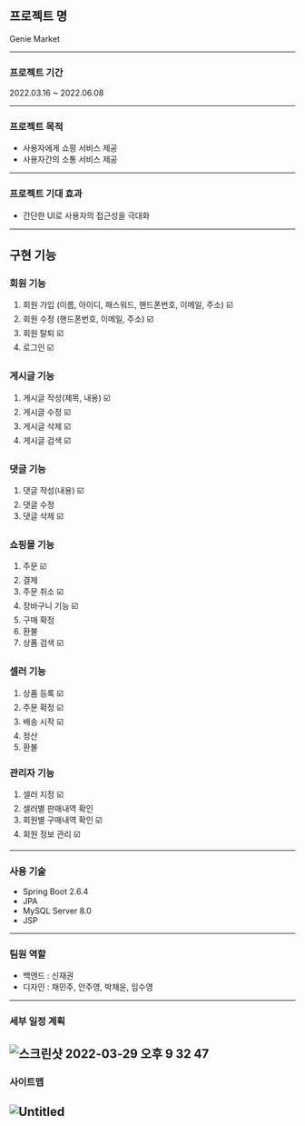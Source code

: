 ## 프로젝트 명
Genie Market

---

### 프로젝트 기간

2022.03.16 ~ 2022.06.08

---

### 프로젝트 목적

* 사용자에게 쇼핑 서비스 제공
* 사용자간의 소통 서비스 제공

---

### 프로젝트 기대 효과

* 간단한 UI로 사용자의 접근성을 극대화

---

## 구현 기능

### 회원 기능

1. 회원 가입 (이름, 아이디, 패스워드, 핸드폰번호, 이메일, 주소) ☑️
2. 회원 수정 (핸드폰번호, 이메일, 주소) ☑️
3. 회원 탈퇴 ☑️
4. 로그인 ☑️

### 게시글 기능

1. 게시글 작성(제목, 내용) ☑️
2. 게시글 수정 ☑️
3. 게시글 삭제 ☑️
4. 게시글 검색 ☑️

### 댓글 기능

1. 댓글 작성(내용)  ☑️
2. 댓글 수정
3. 댓글 삭제 ☑️

### 쇼핑몰 기능

1. 주문 ☑️
2. 결제
3. 주문 취소 ☑️
4. 장바구니 기능 ☑️
5. 구매 확정
6. 환불
7. 상품 검색 ☑️

### 셀러 기능

1. 상품 등록 ☑️
2. 주문 확정 ☑️
3. 배송 시작 ☑️
4. 정산
5. 환불

### 관리자 기능

1. 셀러 지정 ☑️
2. 셀러별 판매내역 확인
3. 회원별 구매내역 확인 ☑️
4. 회원 정보 관리 ☑️

---

### 사용 기술

* Spring Boot 2.6.4
* JPA
* MySQL Server 8.0
* JSP

---

### 팀원 역할

* 백엔드 : 신재권
* 디자인 : 채민주, 안주영, 박채윤, 임수영

---

### 세부 일정 계획

![스크린샷 2022-03-29 오후 9 32 47](https://user-images.githubusercontent.com/80821744/160614217-640e4a88-a8b8-444e-842d-1cffbb13264f.png)
---

### 사이트맵

![Untitled](https://user-images.githubusercontent.com/80821744/160614279-8224f038-d531-4bf2-94b1-abc651e5d23d.png)
---
